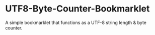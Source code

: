 # UTF8-Byte-Counter-Bookmarklet
A simple bookmarklet that functions as a UTF-8 string length &amp; byte counter.
